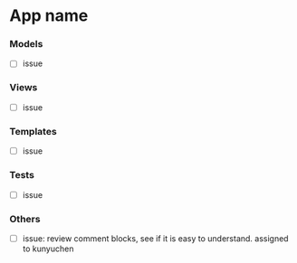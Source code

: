 # App name

### Models

* [ ] issue

### Views

* [ ] issue

### Templates

* [ ] issue

### Tests

* [ ] issue

### Others
* [ ] issue: review comment blocks, see if it is easy to understand. assigned to kunyuchen
